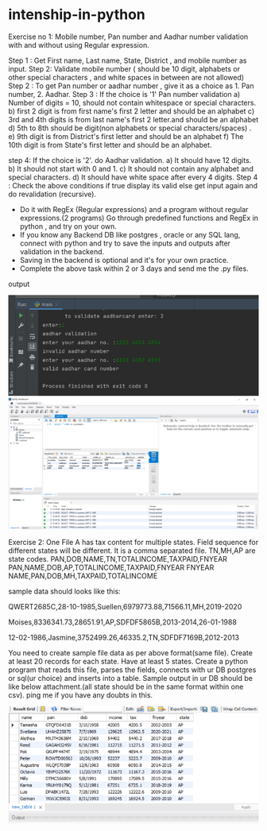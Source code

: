 # intenship-in-python
Exercise no 1:
Mobile number,  Pan number and Aadhar number validation with and without using Regular expression.

Step 1 : Get  First name, Last name, State, District , and mobile number as input.
Step 2:  Validate mobile number ( should be 10 digit, alphabets or other special characters , and white spaces in between are not allowed)
Step 2 : To get Pan number or aadhar number , give it as a choice as 1. Pan number, 2. Aadhar.
Step 3 : If the choice is '1'  Pan number validation
                   a) Number of digits = 10, should not contain whitespace or special characters.
                   b) first 2 digit is from first name's first 2 letter and should be an alphabet
                   c) 3rd and 4th digits is from last name's first 2 letter.and should be  an alphabet
                   d) 5th to 8th should be digit(non alphabets or special characters/spaces) .
                   e) 9th digit is from District's first letter and  should be an alphabet
                   f) The 10th digit is from State's first letter and should be an alphabet.
 
step 4: If the choice is '2'. do Aadhar validation.
                   a) It should have 12 digits.
                  b) It should not start with 0 and 1.
                  c) It should not contain any alphabet and special characters.
                  d) It should have white space after every 4 digits.
Step 4 : Check the above conditions if true display its valid else get input again and do revalidation (recursive).

- Do it with RegEx (Regular expressions) and a program without regular expressions.(2 programs)  Go through predefined functions and RegEx in python , and try on your own.
- If you know any Backend DB like postgres , oracle or any SQL lang, connect with python and  try to save the inputs and outputs after validation in the backend. 
- Saving in the backend is optional and it's for your own practice.
- Complete the above task within 2 or 3 days and send me the .py files. 

output

<img src="images/exercise1output.png"> 
<img src="images/db_exe1.png">

Exercise 2:
One File A has tax content for multiple states.
Field sequence for different states will be different.
It is a comma separated file.
TN,MH,AP are state codes.
PAN,DOB,NAME,TN,TOTALINCOME,TAXPAID,FNYEAR
PAN,NAME,DOB,AP,TOTALINCOME,TAXPAID,FNYEAR
FNYEAR  NAME,PAN,DOB,MH,TAXPAID,TOTALINCOME

sample data should looks like this:

QWERT2685C,28-10-1985,Suellen,6979773.88,71566.11,MH,2019-2020

Moises,8336341.73,28651.91,AP,SDFDF5865B,2013-2014,26-01-1988

12-02-1986,Jasmine,3752499.26,46335.2,TN,SDFDF7169B,2012-2013


You need to create sample file data as per above format(same file).
Create at least 20 records for each state. Have at least 5 states.
Create a python program that reads this file, parses the fields, connects with ur DB postgres or sql(ur choice)  and inserts into a table.
Sample output in ur DB should be like below attachment.(all state should be in the same format within one csv).
ping me if you have any doubts in this.

<img src="images/exe2_output.png">
